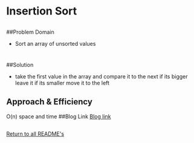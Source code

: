 # Insertion Sort

##
##Problem Domain
* Sort an array of unsorted values 
#
##Solution
* take the first value in the array and compare it to the next if its bigger leave it if its smaller move it to the left

## Approach & Efficiency
O(n) space and time
##Blog Link
[Blog link](../blogs/insertSortBlog.md)


##

[Return to all README's](../README.md)
